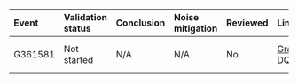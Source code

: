 | Event   | Validation status   | Conclusion   | Noise mitigation   | Reviewed   | Links                                                                                                                  | Contact person                                     |
|:--------|:--------------------|:-------------|:-------------------|:-----------|:-----------------------------------------------------------------------------------------------------------------------|:---------------------------------------------------|
| G361581 | Not started         | N/A          | N/A                | No         | [GraceDB](https://superevent.com), [DQR](https://dqr.com), [EV](https://dqr.ligo.caltech.edu/ev_forms/summary/G361581) | Derek Davis ([email](mailto:derek.davis@ligo.org)) |